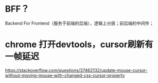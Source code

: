 # BFF？
Backend For Frontend（服务于前端的后端），逻辑上分层；前后端的中间件；

# chrome 打开devtools，cursor刷新有一帧延迟
https://stackoverflow.com/questions/37462132/update-mouse-cursor-without-moving-mouse-with-changed-css-cursor-property